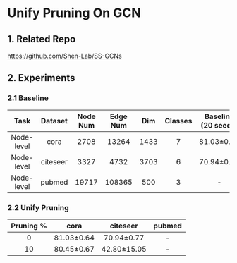 # Unify Pruning On GCN
## 1. Related Repo

https://github.com/Shen-Lab/SS-GCNs

## 2. Experiments

### 2.1 Baseline

| Task | Dataset | Node Num | Edge Num | Dim | Classes | Baseline (20 seeds) | Avg Epoch |
| :---:| :---: | :---: | :---: | :---: |:---: |:---: |:---: |
| Node-level | cora    | 2708 |  13264  | 1433 | 7 | 81.03±0.64 | 236.10 |
| Node-level | citeseer| 3327 |  4732   | 3703 | 6 | 70.94±0.77 | 236.95 |
| Node-level | pubmed  |19717 | 108365  | 500  | 3 | - | - |

### 2.2 Unify Pruning


| Pruning % | cora | citeseer | pubmed |
| :---:| :---: | :---: | :---: | 
| 0  | 81.03±0.64 | 70.94±0.77  | - |
| 10 | 80.45±0.67 | 42.80±15.05 | - |